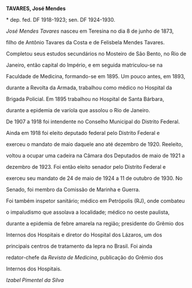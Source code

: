 **TAVARES, José Mendes**



\* dep. fed. DF 1918-1923; sen. DF 1924-1930.



*José Mendes Tavares* nasceu em Teresina no dia 8 de junho de 1873,

filho de Antônio Tavares da Costa e de Felisbela Mendes Tavares.



Completou seus estudos secundários no Mosteiro de São Bento, no Rio de

Janeiro, então capital do Império, e em seguida matriculou-se na

Faculdade de Medicina, formando-se em 1895. Um pouco antes, em 1893,

durante a Revolta da Armada, trabalhou como médico no Hospital da

Brigada Policial. Em 1895 trabalhou no Hospital de Santa Bárbara,

durante a epidemia de varíola que assolou o Rio de Janeiro.



De 1907 a 1918 foi intendente no Conselho Municipal do Distrito Federal.

Ainda em 1918 foi eleito deputado federal pelo Distrito Federal e

exerceu o mandato de maio daquele ano até dezembro de 1920. Reeleito,

voltou a ocupar uma cadeira na Câmara dos Deputados de maio de 1921 a

dezembro de 1923. Foi então eleito senador pelo Distrito Federal e

exerceu seu mandato de 24 de maio de 1924 a 11 de outubro de 1930. No

Senado, foi membro da Comissão de Marinha e Guerra.



Foi também inspetor sanitário; médico em Petrópolis (RJ), onde combateu

o impaludismo que assolava a localidade; médico no oeste paulista,

durante a epidemia de febre amarela na região; presidente do Grêmio dos

Internos dos Hospitais e diretor do Hospital dos Lázaros, um dos

principais centros de tratamento da lepra no Brasil. Foi ainda

redator-chefe da *Revista de Medicina*, publicação do Grêmio dos

Internos dos Hospitais.



*Izabel Pimentel da Silva*



